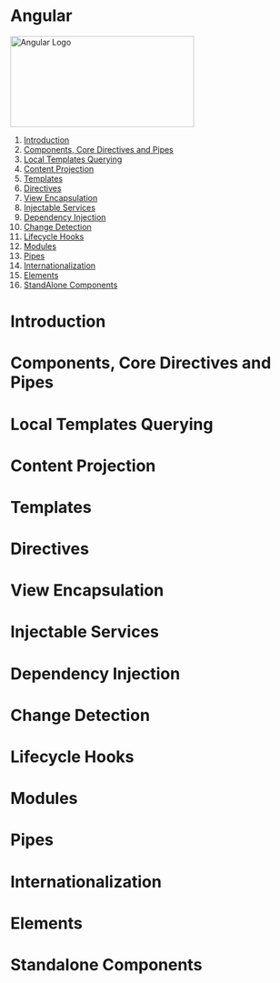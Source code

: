 # Angular


<p>  
    <img src="https://angular.io/assets/images/logos/angular/angular.svg" alt="Angular Logo" height="160" width="80%">
</p>

1. [Introduction](#introduction)
2. [Components, Core Directives and Pipes](#corecomponents)
3. [Local Templates Querying](#localtemplates)
4. [Content Projection](#projectionindepth)
5. [Templates](#templatesindepth)
6. [Directives](#directivesindepth)
7. [View Encapsulation](#encapsulation)
8. [Injectable Services](#injectableservices)
9. [Dependency Injection](#dependencyinjection)
10. [Change Detection](#changedetection)
11. [Lifecycle Hooks](#lifecyclehooks)
12. [Modules](#modules)
13. [Pipes](#pipes)
14. [Internationalization](#i18n)
15. [Elements](#elements)
16. [StandAlone Components](#standalonecomponents)

# Introduction

# Components, Core Directives and Pipes

# Local Templates Querying

# Content Projection

# Templates

# Directives

# View Encapsulation

# Injectable Services

# Dependency Injection

# Change Detection

# Lifecycle Hooks

# Modules

# Pipes

# Internationalization

# Elements

# Standalone Components
